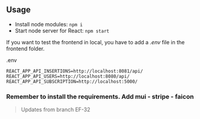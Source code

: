 ## Usage
- Install node modules: `npm i`
- Start node server for React: `npm start`

If you want to test the frontend in local, you have to add a *.env* file in the frontend folder.

.env 
```
REACT_APP_API_INSERTIONS=http://localhost:8081/api/
REACT_APP_API_USERS=http://localhost:8080/api/
REACT_APP_API_SUBSCRIPTION=http://localhost:5000/
```


### Remember to install the requirements. Add mui - stripe - faicon  
> Updates from branch EF-32
